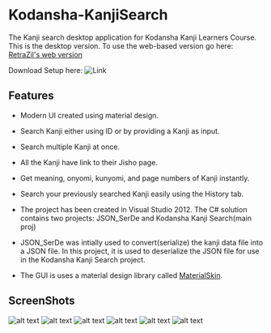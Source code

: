 # Kodansha-KanjiSearch
The Kanji search desktop application for Kodansha Kanji Learners Course.
This is the desktop version. To use the web-based version go here: [RetraZil's web version](https://retrazil.github.io/kanji_order/)

Download Setup here: ![Link](https://github.com/soulxhacker/Kodansha-KanjiSearch/releases)


## Features
* Modern UI created using material design.
* Search Kanji either using ID or by providing a Kanji as input.
* Search multiple Kanji at once.
* All the Kanji have link to their Jisho page.
* Get meaning, onyomi, kunyomi, and page numbers of Kanji instantly.
* Search your previously searched Kanji easily using the History tab.

* The project has been created in Visual Studio 2012. The C# solution contains two projects: JSON_SerDe and Kodansha Kanji Search(main proj)

* JSON_SerDe was intially used to convert(serialize) the kanji data file into a JSON file. In this project, it is used to deserialize the JSON file for use in the Kodansha Kanji Search project. 

* The GUI is uses a material design library called [MaterialSkin](https://github.com/IgnaceMaes/MaterialSkin).




## ScreenShots

![alt text](https://github.com/soulxhacker/Kodansha-KanjiSearch/blob/master/screenshots/1.jpg?raw=true)
![alt text](https://github.com/soulxhacker/Kodansha-KanjiSearch/blob/master/screenshots/2.jpg?raw=true)
![alt text](https://github.com/soulxhacker/Kodansha-KanjiSearch/blob/master/screenshots/3.jpg?raw=true)
![alt text](https://github.com/soulxhacker/Kodansha-KanjiSearch/blob/master/screenshots/4.jpg?raw=true)
![alt text](https://github.com/soulxhacker/Kodansha-KanjiSearch/blob/master/screenshots/5.jpg?raw=true)
![alt text](https://github.com/soulxhacker/Kodansha-KanjiSearch/blob/master/screenshots/6.jpg?raw=true)


